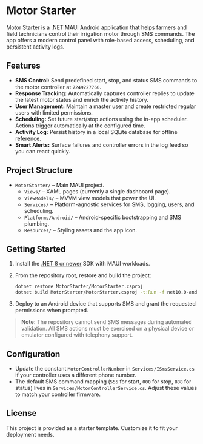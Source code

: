 # Motor Starter

Motor Starter is a .NET MAUI Android application that helps farmers and field technicians control their irrigation motor through SMS commands. The app offers a modern control panel with role-based access, scheduling, and persistent activity logs.

## Features

- **SMS Control:** Send predefined start, stop, and status SMS commands to the motor controller at `7249227760`.
- **Response Tracking:** Automatically captures controller replies to update the latest motor status and enrich the activity history.
- **User Management:** Maintain a master user and create restricted regular users with limited permissions.
- **Scheduling:** Set future start/stop actions using the in-app scheduler. Actions trigger automatically at the configured time.
- **Activity Log:** Persist history in a local SQLite database for offline reference.
- **Smart Alerts:** Surface failures and controller errors in the log feed so you can react quickly.

## Project Structure

- `MotorStarter/` – Main MAUI project.
  - `Views/` – XAML pages (currently a single dashboard page).
  - `ViewModels/` – MVVM view models that power the UI.
  - `Services/` – Platform-agnostic services for SMS, logging, users, and scheduling.
  - `Platforms/Android/` – Android-specific bootstrapping and SMS plumbing.
  - `Resources/` – Styling assets and the app icon.

## Getting Started

1. Install the [.NET 8 or newer](https://dotnet.microsoft.com/en-us/download) SDK with MAUI workloads.
2. From the repository root, restore and build the project:

   ```bash
   dotnet restore MotorStarter/MotorStarter.csproj
   dotnet build MotorStarter/MotorStarter.csproj -t:Run -f net10.0-android
   ```

3. Deploy to an Android device that supports SMS and grant the requested permissions when prompted.

> **Note:** The repository cannot send SMS messages during automated validation. All SMS actions must be exercised on a physical device or emulator configured with telephony support.

## Configuration

- Update the constant `MotorControllerNumber` in `Services/ISmsService.cs` if your controller uses a different phone number.
- The default SMS command mapping (`555` for start, `000` for stop, `888` for status) lives in `Services/MotorControllerService.cs`. Adjust these values to match your controller firmware.

## License

This project is provided as a starter template. Customize it to fit your deployment needs.
